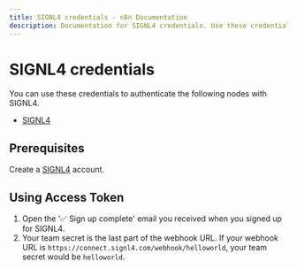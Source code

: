```yaml
---
title: SIGNL4 credentials - n8n Documentation
description: Documentation for SIGNL4 credentials. Use these credentials to authenticate SIGNL4 in n8n, a workflow automation platform.
---
```


# SIGNL4 credentials

You can use these credentials to authenticate the following nodes with SIGNL4.

- [SIGNL4](/integrations/builtin/app-nodes/n8n-nodes-base.signl4/)

## Prerequisites

Create a [SIGNL4](https://www.signl4.com/) account.

## Using Access Token

1. Open the '✅ Sign up complete' email you received when you signed up for SIGNL4.
2. Your team secret is the last part of the webhook URL. If your webhook URL is `https://connect.signl4.com/webhook/helloworld`, your team secret would be `helloworld`.

